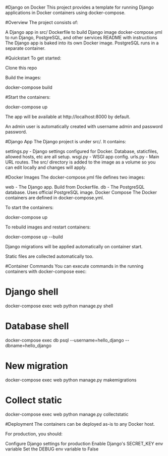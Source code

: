#Django on Docker
This project provides a template for running Django applications in Docker containers using docker-compose.

#Overview
The project consists of:

A Django app in src/
Dockerfile to build Django image
docker-compose.yml to run Django, PostgreSQL, and other services
README with instructions
The Django app is baked into its own Docker image. PostgreSQL runs in a separate container.

#Quickstart
To get started:

Clone this repo

Build the images:

docker-compose build



#Start the containers:

docker-compose up



The app will be available at http://localhost:8000 by default.

An admin user is automatically created with username admin and password password.

#Django App
The Django project is under src/. It contains:

settings.py - Django settings configured for Docker. Database, staticfiles, allowed hosts, etc are all setup.
wsgi.py - WSGI app config.
urls.py - Main URL routes.
The src/ directory is added to the image as a volume so you can edit locally and changes will apply.

#Docker Images
The docker-compose.yml file defines two images:

web - The Django app. Build from Dockerfile.
db - The PostgreSQL database. Uses official PostgreSQL image.
Docker Compose
The Docker containers are defined in docker-compose.yml.

To start the containers:

docker-compose up



To rebuild images and restart containers:

docker-compose up --build



Django migrations will be applied automatically on container start.

Static files are collected automatically too.

#Container Commands
You can execute commands in the running containers with docker-compose exec:

# Django shell
docker-compose exec web python manage.py shell

# Database shell
docker-compose exec db psql --username=hello_django --dbname=hello_django

# New migration
docker-compose exec web python manage.py makemigrations

# Collect static
docker-compose exec web python manage.py collectstatic



#Deployment
The containers can be deployed as-is to any Docker host.

For production, you should:

Configure Django settings for production
Enable Django's SECRET_KEY env variable
Set the DEBUG env variable to False
